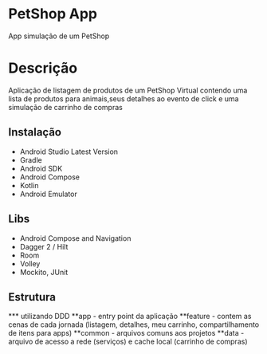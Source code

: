 # PetShop App
App simulação de um PetShop

# Descrição
Aplicação de listagem de produtos de um PetShop Virtual contendo uma lista de produtos para animais,seus detalhes ao evento de click e uma simulação de carrinho de compras

## Instalação

- Android Studio Latest Version
- Gradle
- Android SDK
- Android Compose
- Kotlin
- Android Emulator

## Libs
- Android Compose and Navigation
- Dagger 2 / Hilt
- Room
- Volley
- Mockito, JUnit

## Estrutura
*** utilizando DDD
**app - entry point da aplicação
**feature - contem as cenas de cada jornada (listagem, detalhes, meu carrinho, compartilhamento de itens para apps)
**common - arquivos comuns aos projetos
**data - arquivo de acesso a rede (serviços) e cache local (carrinho de compras)

